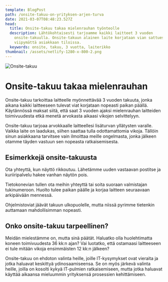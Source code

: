 ```yaml
---
template: BlogPost
path: /onsite-takuu-on-yrityksen-arjen-turva
date: 2021-03-07T08:48:23.527Z
head:
  title: Onsite-takuu takaa mielenrauhan työnteolle
  description: Lähtökohtaisesti tarjoamme kaikki laitteet 3 vuoden
    onsite-takuulla. Onsite-takuun alainen laite korjataan vian sattuessa
    viipymättä asiakkaan tiloissa.
  keywords: onsite, takuu, 3 vuotta, laiterikko
thumbnail: /assets/netlify-1280-x-800-2.png
---
```


<HeroBlock bgColor="brand" imageAlign="right">

<div className="HeroBlockImage">

![Onsite-takuu](/assets/netlify-1280-x-800-2.png)

</div>

<div className="HeroBlockContent">

# Onsite-takuu takaa mielenrauhan

Onsite-takuu tarkoittaa laitteelle myönnettävää 3 vuoden takuuta, jonka aikana kaikki laitteeseen tulevat viat korjataan nopeasti paikan päällä. Käytännössä maksat siitä, että saat 3 vuoden ajaksi mielenrauhan laitteiden toimivuudesta etkä menetä arvokasta aikaasi vikojen selvittelyyn. 

Onsite-takuu tarjoaa arvokkaalle laitteellesi lisäturvan yllätysten varalle. Vaikka laite on laadukas, siihen saattaa tulla odottamattomia vikoja. Tällöin sinun asiakkaana tarvitsee vain ilmoittaa meille ongelmasta, jonka jälkeen otamme täyden vastuun sen nopeasta ratkaisemisesta.

## Esimerkkejä onsite-takuusta

Ota yhteyttä, kun näyttö rikkoutuu. Lähetämme uuden vastaavan postitse ja kuriiripalvelu hakee vanhan näytön pois. 

Tietokonevian tullen ota meihin yhteyttä tai soita suoraan valmistajan tukinumeroon. Huolto tulee paikan päälle ja korjaa laitteen seuraavaan arkipäivään mennessä. 

Ohjelmistoviat jäävät takuun ulkopuolelle, mutta niissä pyrimme tietenkin auttamaan mahdollisimman nopeasti.

## Onko onsite-takuu tarpeellinen?

Meidän mielestämme on, mutta sinä päätät. Haluatko olla huolehtimatta koneen toimivuudesta 36 kk:n ajan? Vai luotatko, että ostamaasi laitteeseen ei tule mitään vikoja ensimmäisten 12 kk:n jälkeen?

Onsite-takuu on ehdoton valinta heille, joille IT-kysymykset ovat vieraita ja jotka haluavat keskittyä ydinosaamiseensa. Se on myös järkevä valinta heille, joilla on kosolti kykyä IT-pulmien ratkaisemiseen, mutta jotka haluavat käyttää aikaansa mieluummin yrityksensä prosessien kehittämiseen.

</div>

</HeroBlock>